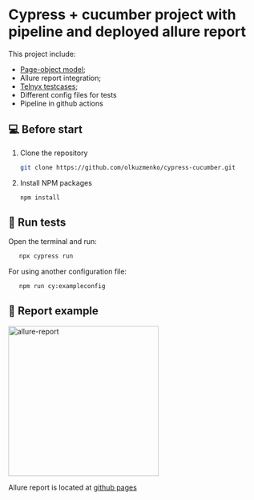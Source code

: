 # Cypress + cucumber project with pipeline and deployed allure report 
This project include:
* [Page-object model](https://github.com/olkuzmenko/cypress-cucumber/tree/main/cypress/pages);
* Allure report integration;
* [Telnyx testcases](https://docs.google.com/spreadsheets/d/1txkUXqcgYBMX_Fvzjs5kO6ucp9So8Man/edit?usp=sharing&ouid=103157245924113355391&rtpof=true&sd=true);
* Different config files for tests
* Pipeline in github actions

## 💻 Before start
1. Clone the repository 
   ```sh
   git clone https://github.com/olkuzmenko/cypress-cucumber.git
   ```
2. Install NPM packages
    ```sh
   npm install
   ```
## 🚀 Run tests
Open the terminal and run:
```sh
   npx cypress run 
   ```
For using another configuration file:
```sh
   npm run cy:exampleconfig  
   ```
## 🚀 Report example 
<a href="https://ibb.co/0sTT2pn"><img src="https://i.ibb.co/xFWWLK2/allure-report.png" alt="allure-report" width="300"></a>

Allure report is located at [github pages](https://olkuzmenko.github.io/cypress-cucumber/)
